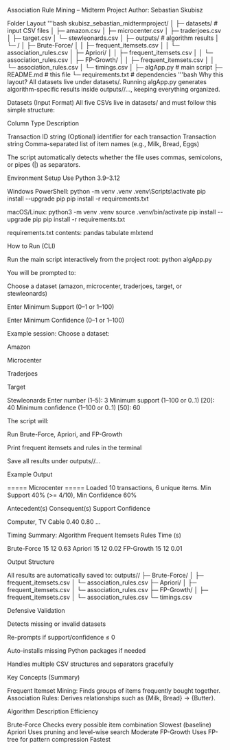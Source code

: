 Association Rule Mining – Midterm Project
Author: Sebastian Skubisz

Folder Layout
'''bash
skubisz_sebastian_midtermproject/
│
├─ datasets/ # input CSV files
│ ├─ amazon.csv
│ ├─ microcenter.csv
│ ├─ traderjoes.csv
│ ├─ target.csv
│ └─ stewleonards.csv
│
├─ outputs/ # algorithm results
│ └─ <dataset>/
│ ├─ Brute-Force/
│ │ ├─ frequent_itemsets.csv
│ │ └─ association_rules.csv
│ ├─ Apriori/
│ │ ├─ frequent_itemsets.csv
│ │ └─ association_rules.csv
│ ├─ FP-Growth/
│ │ ├─ frequent_itemsets.csv
│ │ └─ association_rules.csv
│ └─ timings.csv
│
├─ algApp.py # main script
├─ README.md # this file
└─ requirements.txt # dependencies
'''bash
Why this layout?
All datasets live under datasets/. Running algApp.py generates algorithm-specific results inside outputs/<dataset>/…, keeping everything organized.

Datasets (Input Format)
All five CSVs live in datasets/ and must follow this simple structure:

Column Type Description

Transaction ID string (Optional) identifier for each transaction
Transaction string Comma-separated list of item names (e.g., Milk, Bread, Eggs)

The script automatically detects whether the file uses commas, semicolons, or pipes (|) as separators.

Environment Setup
Use Python 3.9–3.12

Windows PowerShell:
python -m venv .venv
.venv\Scripts\activate
pip install --upgrade pip
pip install -r requirements.txt

macOS/Linux:
python3 -m venv .venv
source .venv/bin/activate
pip install --upgrade pip
pip install -r requirements.txt

requirements.txt contents:
pandas
tabulate
mlxtend

How to Run (CLI)

Run the main script interactively from the project root:
python algApp.py

You will be prompted to:

Choose a dataset (amazon, microcenter, traderjoes, target, or stewleonards)

Enter Minimum Support (0–1 or 1–100)

Enter Minimum Confidence (0–1 or 1–100)

Example session:
Choose a dataset:

Amazon

Microcenter

Traderjoes

Target

Stewleonards
Enter number (1–5): 3
Minimum support (1–100 or 0..1) [20]: 40
Minimum confidence (1–100 or 0..1) [50]: 60

The script will:

Run Brute-Force, Apriori, and FP-Growth

Print frequent itemsets and rules in the terminal

Save all results under outputs/<dataset>/...

Example Output

===== Microcenter =====
Loaded 10 transactions, 6 unique items.
Min Support 40% (>= 4/10), Min Confidence 60%

Antecedent(s) Consequent(s) Support Confidence

Computer, TV Cable 0.40 0.80
...

Timing Summary:
Algorithm Frequent Itemsets Rules Time (s)

Brute-Force 15 12 0.63
Apriori 15 12 0.02
FP-Growth 15 12 0.01

Output Structure

All results are automatically saved to:
outputs/<dataset>/
├─ Brute-Force/
│ ├─ frequent_itemsets.csv
│ └─ association_rules.csv
├─ Apriori/
│ ├─ frequent_itemsets.csv
│ └─ association_rules.csv
├─ FP-Growth/
│ ├─ frequent_itemsets.csv
│ └─ association_rules.csv
└─ timings.csv

Defensive Validation

Detects missing or invalid datasets

Re-prompts if support/confidence ≤ 0

Auto-installs missing Python packages if needed

Handles multiple CSV structures and separators gracefully

Key Concepts (Summary)

Frequent Itemset Mining: Finds groups of items frequently bought together.
Association Rules: Derives relationships such as {Milk, Bread} → {Butter}.

Algorithm Description Efficiency

Brute-Force Checks every possible item combination Slowest (baseline)
Apriori Uses pruning and level-wise search Moderate
FP-Growth Uses FP-tree for pattern compression Fastest
